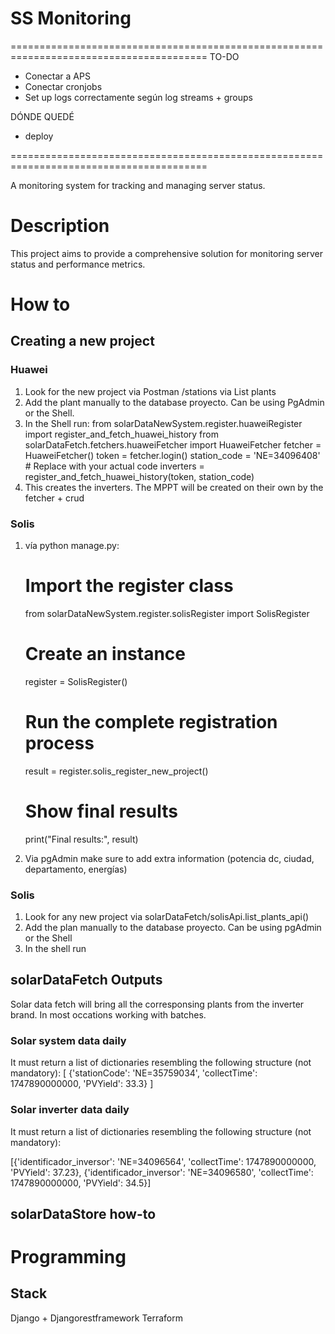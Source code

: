 # SS Monitoring

========================================================================================
TO-DO

- Conectar a APS
- Conectar cronjobs
- Set up logs correctamente según log streams + groups

DÓNDE QUEDÉ
- deploy


========================================================================================

A monitoring system for tracking and managing server status.

# Description

This project aims to provide a comprehensive solution for monitoring server status and performance metrics.

# How to

## Creating a new project
### Huawei
1. Look for the new project via Postman /stations via List plants
2. Add the plant manually to the database proyecto. Can be using PgAdmin or the Shell.
3. In the Shell run:
from solarDataNewSystem.register.huaweiRegister import register_and_fetch_huawei_history
from solarDataFetch.fetchers.huaweiFetcher import HuaweiFetcher
fetcher = HuaweiFetcher()
token = fetcher.login()
station_code = 'NE=34096408'  # Replace with your actual code
inverters = register_and_fetch_huawei_history(token, station_code)
4. This creates the inverters. The MPPT will be created on their own by the fetcher + crud

### Solis
1. vía python manage.py:
    # Import the register class
    from solarDataNewSystem.register.solisRegister import SolisRegister

    # Create an instance
    register = SolisRegister()

    # Run the complete registration process
    result = register.solis_register_new_project()

    # Show final results
    print("Final results:", result)
2. Via pgAdmin make sure to add extra information (potencia dc, ciudad, departamento, energías)

### Solis
1. Look for any new project via solarDataFetch/solisApi.list_plants_api()
2. Add the plan manually to the database proyecto. Can be using pgAdmin or the Shell
3. In the shell run


## solarDataFetch Outputs
Solar data fetch will bring all the corresponsing plants from the inverter brand. In most occations working with batches.
### Solar system data daily
It must return a list of dictionaries resembling the following structure (not mandatory):
[ {'stationCode': 'NE=35759034', 'collectTime': 1747890000000, 'PVYield': 33.3} ]

### Solar inverter data daily
It must return a list of dictionaries resembling the following structure (not mandatory):

[{'identificador_inversor': 'NE=34096564', 'collectTime': 1747890000000, 'PVYield': 37.23}, {'identificador_inversor': 'NE=34096580', 'collectTime': 1747890000000, 'PVYield': 34.5}]

## solarDataStore how-to 

# Programming
## Stack
Django + Djangorestframework
Terraform
